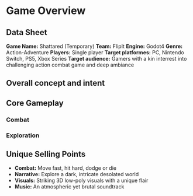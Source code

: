 # Game Overview

## Data Sheet

**Game Name:** Shattared (Temporary)
**Team:** FlipIt
**Engine:** Godot4
**Genre:** Action-Adventure
**Players:** Single player
**Target platformes:** PC, Nintendo Switch, PS5, Xbox Series
**Target audience:** Gamers with a kin interrest into challenging action combat game and deep ambiance

## Overall concept and intent

## Core Gameplay

### Combat

### Exploration

## Unique Selling Points
- **Combat:** Move fast, hit hard, dodge or die
- **Narrative:** Explore a dark, intricate desolated world
- **Visuals:** Striking 3D low-poly visuals with a unique flair
- **Music:** An atmospheric yet brutal soundtrack
